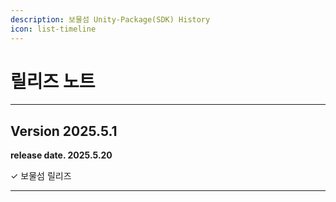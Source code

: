 ```yaml
---
description: 보물섬 Unity-Package(SDK) History
icon: list-timeline
---
```


# 릴리즈 노트

***

## Version 2025.5.1

**release date. 2025.5.20**

✓ 보물섬 릴리즈

***

